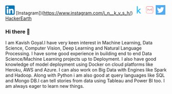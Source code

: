 [![Linkedin logo image link](linkedin.png)](https://www.linkedin.com/in/kavish-goyal-595583b2/) [Instagram])(https://www.instagram.com/j_n__k_v_s_h/) 
[![Kaggle](kaggle.png)](https://www.kaggle.com/kavishgoyal)  [![Gmail](m1.png)](kavishjain111@gmail.com)
[![Twitter](ttt.png)](https://twitter.com/kavishjain13) [HackerEarth](https://www.kaggle.com/kavishgoyal)

### Hi there 👋

 I am Kavish Goyal.I have very keen interest in Machine Learning, Data Science, Computer Vision, Deep Learning and Natural Language Processing.
 I have some good experience in building end to end Data Science/Machine Learning projects up to Deployment.
 I also have good knowledge of model deployment using Docker on cloud platforms like Heroku, AWS and Azure.
 I can also work on Big Data with Engines like Spark and Hadoop.
 Along with Python i am also good at query languages like SQL and Mongo DB.I can tell stories from data using Tableau and Power BI too.
 I am always eager to learn new things.
 
<!--
**KavishGoyal/KavishGoyal** is a ✨ _special_ ✨ repository because its `README.md` (this file) appears on your GitHub profile.

Here are some ideas to get you started:

* 🔭 I am currently working on building a NLP project.
* 🌱 I am currently learning Natural Language Processing techniques like: Transformers, BERT.
* 👯 I am looking to collaborate on exciting Data Science/ AI projects, Hackathons and to contribute to open source projects.
* 🤔 I am looking for opportunity for full time job/internship in the AI/Data Science domain and to contribute towards the welfare of the Community.
* 🤔 I am looking for help in deploying my other NLP project using Docker container on any cloud platform.
* 💬 Ask me about anything related to Data Science/AI/ML and how i created my own path to become ,what i am today.
* 📫 How to reach me: Connect with me directly on Linkedin(https://www.linkedin.com/in/kavish-goyal-595583b2/),On GitHub (https://github.com/KavishGoyal/) or    contact me directly on [Gmail](kavishjain111@gmail.com)
* 😄 Pronouns: :blind:
* ⚡ Fun fact: ... Our stories are not fairytales, these are real and Data Driven.
-->
